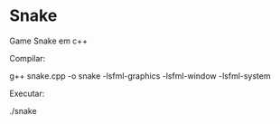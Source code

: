 # Snake
Game Snake em c++

Compilar:

g++ snake.cpp -o snake -lsfml-graphics -lsfml-window -lsfml-system

Executar:

./snake
